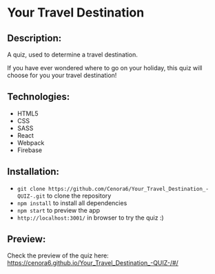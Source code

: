 # Your Travel Destination

## Description:
A quiz, used to determine a travel destination. 

If you have ever wondered where to go on your holiday, this quiz will choose for you your travel destination! 

## Technologies:
- HTML5
- CSS
- SASS
- React
- Webpack
- Firebase

## Installation:
-  ```git clone https://github.com/Cenora6/Your_Travel_Destination_-QUIZ-.git``` to clone the repository
- ```npm install``` to install all dependencies
- ```npm start``` to preview the app
- ```http://localhost:3001/``` in browser to try the quiz :) 

## Preview: 
Check the preview of the quiz here: https://cenora6.github.io/Your_Travel_Destination_-QUIZ-/#/
